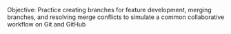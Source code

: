 Objective: Practice creating branches for feature development, merging branches, and resolving merge conflicts to simulate a common collaborative workflow on Git and GitHub
